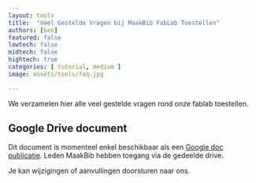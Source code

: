 ```yaml
---
layout: tools
title:  "Veel Gestelde Vragen bij MaakBib FabLab Toestellen"
authors: [ben]
featured: false
lowtech: false
midtech: false
hightech: true
categories: [ tutorial, medium ]
image: assets/tools/faq.jpg

---
```


We verzamelen hier alle veel gestelde vragen rond onze fablab toestellen. 

## Google Drive document

Dit document is momenteel enkel beschikbaar als een 
<a href="https://docs.google.com/document/d/e/2PACX-1vTUqqxY-pud4IxuYYRe78Im0COA6XM8ujgm2Mn2A5xBVoBG19gHa_vkJOuGR4lL1earUAvB_2Ubk98b/pub" target="_blank">Google doc publicatie</a>. Leden MaakBib hebben toegang via de gedeelde drive.

Je kan wijzigingen of aanvullingen doorsturen naar ons.
